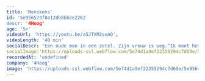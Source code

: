 ```yaml
---
title: 'Menskens'
id: '5e956573f8e12db8bbee2262
descr: '4Hoog'
age: '5+'
videoUrl: 'https://youtu.be/a5JTXM2seAQ',
videoLength: '40 min'
socialDescr: 'Een oude man in een zetel. Zijn vrouw is weg.“Ik moet het stof nog afdoen. Met de planten gaan wandelen. De hond nog water geven. Mijn neus nog snuiten.” En hij wil zo graag een eitje. Maar hij kan niet koken. Menskes is een tragikomische voorstelling over liefde, verlangen, gemis en alleen zijn. Op een speelse manier wordt zowel groot als klein meegesleurd in dit ontroerend verhaal.'
socialImage:'https://uploads-ssl.webflow.com/5e74d1a9ef22355294c7d60e/5e9564b4fc1266c602e35255_4Hoog_menskes-ellengoegebuer_web.jpg'
recordedAt: 'undefined'
company: '4Hoog'
image: 'https://uploads-ssl.webflow.com/5e74d1a9ef22355294c7d60e/5e9564b4fc1266c602e35255_4Hoog_menskes-ellengoegebuer_web.jpg'
---
```

